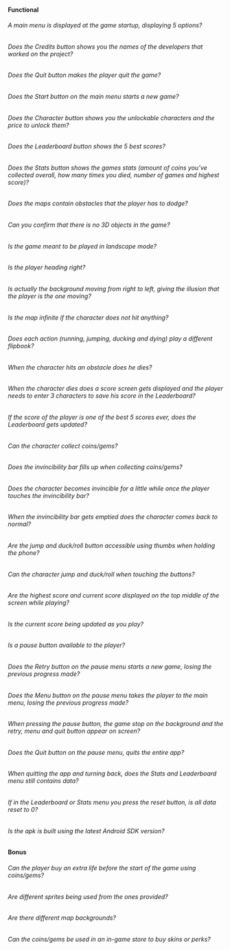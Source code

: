 #### Functional

###### A main menu is displayed at the game startup, displaying 5 options?

###### Does the Credits button shows you the names of the developers that worked on the project?

###### Does the Quit button makes the player quit the game?

###### Does the Start button on the main menu starts a new game?

###### Does the Character button shows you the unlockable characters and the price to unlock them?

###### Does the Leaderboard button shows the 5 best scores?

###### Does the Stats button shows the games stats (amount of coins you’ve collected overall, how many times you died, number of games and highest score)?

###### Does the maps contain obstacles that the player has to dodge?

###### Can you confirm that there is no 3D objects in the game?

###### Is the game meant to be played in landscape mode?

###### Is the player heading right?

###### Is actually the background moving from right to left, giving the illusion that the player is the one moving?

###### Is the map infinite if the character does not hit anything?

###### Does each action (running, jumping, ducking and dying) play a different flipbook?

###### When the character hits an obstacle does he dies?

###### When the character dies does a score screen gets displayed and the player needs to enter 3 characters to save his score in the Leaderboard?

###### If the score of the player is one of the best 5 scores ever, does the Leaderboard gets updated?

###### Can the character collect coins/gems?

###### Does the invincibility bar fills up when collecting coins/gems?

###### Does the character becomes invincible for a little while once the player touches the invincibility bar?

###### When the invincibility bar gets emptied does the character comes back to normal?

###### Are the jump and duck/roll button accessible using thumbs when holding the phone?

###### Can the character jump and duck/roll when touching the buttons?

###### Are the highest score and current score displayed on the top middle of the screen while playing?

###### Is the current score being updated as you play?

###### Is a pause button available to the player?

###### Does the Retry button on the pause menu starts a new game, losing the previous progress made?

###### Does the Menu button on the pause menu takes the player to the main menu, losing the previous progress made?

###### When pressing the pause button, the game stop on the background and the retry, menu and quit button appear on screen?

###### Does the Quit button on the pause menu, quits the entire app?

###### When quitting the app and turning back, does the Stats and Leaderboard menu still contains data?

###### If in the Leaderboard or Stats menu you press the reset button, is all data reset to 0?

###### Is the apk is built using the latest Android SDK version?

#### Bonus

###### Can the player buy an extra life before the start of the game using coins/gems?

###### Are different sprites being used from the ones provided?

###### Are there different map backgrounds?

###### Can the coins/gems be used in an in-game store to buy skins or perks?

